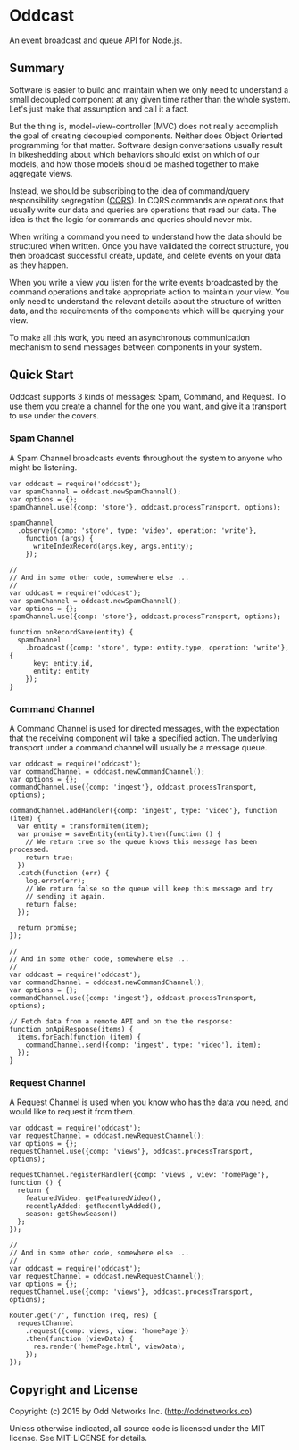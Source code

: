 Oddcast
=======
An event broadcast and queue API for Node.js.

Summary
-------
Software is easier to build and maintain when we only need to understand a small decoupled component at any given time rather than the whole system. Let's just make that assumption and call it a fact.

But the thing is, model-view-controller (MVC) does not really accomplish the goal of creating decoupled components. Neither does Object Oriented programming for that matter. Software design conversations usually result in bikeshedding about which behaviors should exist on which of our models, and how those models should be mashed together to make aggregate views.

Instead, we should be subscribing to the idea of command/query responsibility segregation ([CQRS](http://martinfowler.com/bliki/CQRS.html)). In CQRS commands are operations that usually write our data and queries are operations that read our data. The idea is that the logic for commands and queries should never mix.

When writing a command you need to understand how the data should be structured when written. Once you have validated the correct structure, you then broadcast successful create, update, and delete events on your data as they happen.

When you write a view you listen for the write events broadcasted by the command operations and take appropriate action to maintain your view. You only need to understand the relevant details about the structure of written data, and the requirements of the components which will be querying your view.

To make all this work, you need an asynchronous communication mechanism to send messages between components in your system.

Quick Start
-----------
Oddcast supports 3 kinds of messages: Spam, Command, and Request. To use them you create a channel for the one you want, and give it a transport to use under the covers.

### Spam Channel
A Spam Channel broadcasts events throughout the system to anyone who might be listening.
```JS
var oddcast = require('oddcast');
var spamChannel = oddcast.newSpamChannel();
var options = {};
spamChannel.use({comp: 'store'}, oddcast.processTransport, options);

spamChannel
  .observe({comp: 'store', type: 'video', operation: 'write'},
    function (args) {
      writeIndexRecord(args.key, args.entity);
    });

//
// And in some other code, somewhere else ...
//
var oddcast = require('oddcast');
var spamChannel = oddcast.newSpamChannel();
var options = {};
spamChannel.use({comp: 'store'}, oddcast.processTransport, options);

function onRecordSave(entity) {
  spamChannel
    .broadcast({comp: 'store', type: entity.type, operation: 'write'}, {
      key: entity.id,
      entity: entity
    });
}
```

### Command Channel
A Command Channel is used for directed messages, with the expectation that the receiving component will take a specified action. The underlying transport under a command channel will usually be a message queue.
```JS
var oddcast = require('oddcast');
var commandChannel = oddcast.newCommandChannel();
var options = {};
commandChannel.use({comp: 'ingest'}, oddcast.processTransport, options);

commandChannel.addHandler({comp: 'ingest', type: 'video'}, function (item) {
  var entity = transformItem(item);
  var promise = saveEntity(entity).then(function () {
    // We return true so the queue knows this message has been processed.
    return true;
  })
  .catch(function (err) {
    log.error(err);
    // We return false so the queue will keep this message and try
    // sending it again.
    return false;
  });

  return promise;
});

//
// And in some other code, somewhere else ...
//
var oddcast = require('oddcast');
var commandChannel = oddcast.newCommandChannel();
var options = {};
commandChannel.use({comp: 'ingest'}, oddcast.processTransport, options);

// Fetch data from a remote API and on the the response:
function onApiResponse(items) {
  items.forEach(function (item) {
    commandChannel.send({comp: 'ingest', type: 'video'}, item);
  });
}

```

### Request Channel
A Request Channel is used when you know who has the data you need, and would like to request it from them.
```JS
var oddcast = require('oddcast');
var requestChannel = oddcast.newRequestChannel();
var options = {};
requestChannel.use({comp: 'views'}, oddcast.processTransport, options);

requestChannel.registerHandler({comp: 'views', view: 'homePage'}, function () {
  return {
    featuredVideo: getFeaturedVideo(),
    recentlyAdded: getRecentlyAdded(),
    season: getShowSeason()
  };
});

//
// And in some other code, somewhere else ...
//
var oddcast = require('oddcast');
var requestChannel = oddcast.newRequestChannel();
var options = {};
requestChannel.use({comp: 'views'}, oddcast.processTransport, options);

Router.get('/', function (req, res) {
  requestChannel
    .request({comp: views, view: 'homePage'})
    .then(function (viewData) {
      res.render('homePage.html', viewData);
    });
});
```


Copyright and License
---------------------
Copyright: (c) 2015 by Odd Networks Inc. (http://oddnetworks.co)

Unless otherwise indicated, all source code is licensed under the MIT license. See MIT-LICENSE for details.
